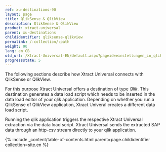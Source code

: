 ```yaml
---
ref: xu-destinations-90
layout: page
title: QlikSense & QlikView
description: QlikSense & QlikView
product: xtract-universal
parent: xu-destinations
childidentifier: qliksense-qlikview
permalink: /:collection/:path
weight: 90
lang: en_GB
old_url: /Xtract-Universal-EN/default.aspx?pageid=einstellungen_in_qlik_sense
progressstate: 5
---
```


The following sections describe how Xtract Universal connects with QlikSense or QlikView.

For this purpose Xtract Universal offers a destination of type *Qlik*. This destination generates a data load script which needs to be inserted in the data load editor of your qlik application. Depending on whether you run a QlikSense of QlikView application, Xtract Univeral creates a different data load script.

Running the qlik application triggers the respective Xtract Universal extraction via the data load script. Xtract Universal sends the extracted SAP data through an http-csv stream directly to your qlik application.

{% include _content/table-of-contents.html parent=page.childidentifier collection=site.en %}

